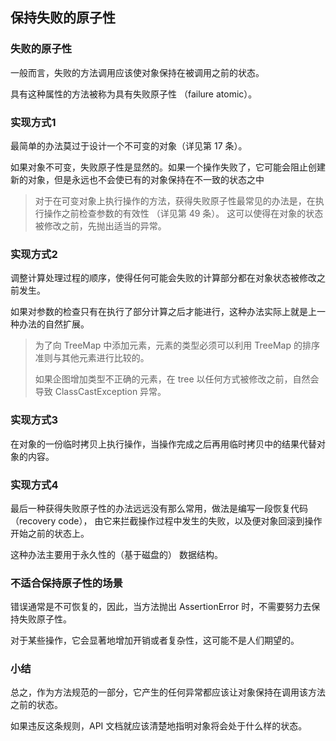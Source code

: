 ## 保持失败的原子性

### 失败的原子性

一般而言，失败的方法调用应该使对象保持在被调用之前的状态。 

具有这种属性的方法被称为具有失败原子性 （failure atomic）。


### 实现方式1

最简单的办法莫过于设计一个不可变的对象（详见第 17 条）。

如果对象不可变，失败原子性是显然的。如果一个操作失败了，它可能会阻止创建新的对象，但是永远也不会使已有的对象保持在不一致的状态之中

> 对于在可变对象上执行操作的方法，获得失败原子性最常见的办法是，在执行操作之前检查参数的有效性 （详见第 49 条）。
> 这可以使得在对象的状态被修改之前，先抛出适当的异常。

### 实现方式2

调整计算处理过程的顺序，使得任何可能会失败的计算部分都在对象状态被修改之前发生。

如果对参数的检查只有在执行了部分计算之后才能进行，这种办法实际上就是上一种办法的自然扩展。

> 为了向 TreeMap 中添加元素，元素的类型必须可以利用 TreeMap 的排序准则与其他元素进行比较的。
> 
> 如果企图增加类型不正确的元素，在 tree 以任何方式被修改之前，自然会导致 ClassCastException 异常。

### 实现方式3

在对象的一份临时拷贝上执行操作，当操作完成之后再用临时拷贝中的结果代替对象的内容。

### 实现方式4

最后一种获得失败原子性的办法远远没有那么常用，做法是编写一段恢复代码 （recovery code），
由它来拦截操作过程中发生的失败，以及便对象回滚到操作开始之前的状态上。

这种办法主要用于永久性的（基于磁盘的） 数据结构。

### 不适合保持原子性的场景

错误通常是不可恢复的，因此，当方法抛出 AssertionError 时，不需要努力去保持失败原子性。

对于某些操作，它会显著地增加开销或者复杂性，这可能不是人们期望的。

### 小结

总之，作为方法规范的一部分，它产生的任何异常都应该让对象保持在调用该方法之前的状态。

如果违反这条规则，API 文档就应该清楚地指明对象将会处于什么样的状态。
